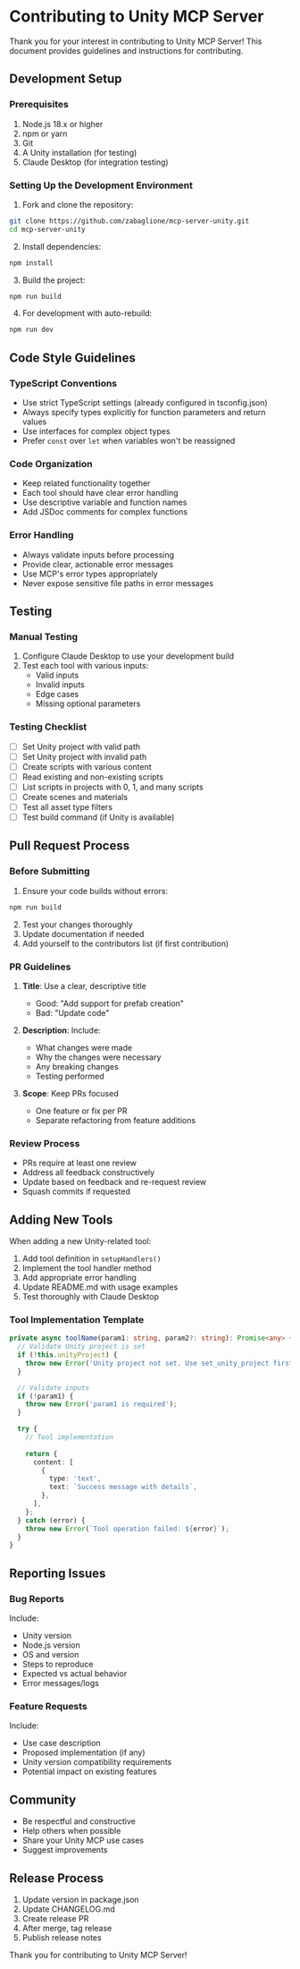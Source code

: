 # Contributing to Unity MCP Server

Thank you for your interest in contributing to Unity MCP Server! This document provides guidelines and instructions for contributing.

## Development Setup

### Prerequisites

1. Node.js 18.x or higher
2. npm or yarn
3. Git
4. A Unity installation (for testing)
5. Claude Desktop (for integration testing)

### Setting Up the Development Environment

1. Fork and clone the repository:
```bash
git clone https://github.com/zabaglione/mcp-server-unity.git
cd mcp-server-unity
```

2. Install dependencies:
```bash
npm install
```

3. Build the project:
```bash
npm run build
```

4. For development with auto-rebuild:
```bash
npm run dev
```

## Code Style Guidelines

### TypeScript Conventions

- Use strict TypeScript settings (already configured in tsconfig.json)
- Always specify types explicitly for function parameters and return values
- Use interfaces for complex object types
- Prefer `const` over `let` when variables won't be reassigned

### Code Organization

- Keep related functionality together
- Each tool should have clear error handling
- Use descriptive variable and function names
- Add JSDoc comments for complex functions

### Error Handling

- Always validate inputs before processing
- Provide clear, actionable error messages
- Use MCP's error types appropriately
- Never expose sensitive file paths in error messages

## Testing

### Manual Testing

1. Configure Claude Desktop to use your development build
2. Test each tool with various inputs:
   - Valid inputs
   - Invalid inputs
   - Edge cases
   - Missing optional parameters

### Testing Checklist

- [ ] Set Unity project with valid path
- [ ] Set Unity project with invalid path
- [ ] Create scripts with various content
- [ ] Read existing and non-existing scripts
- [ ] List scripts in projects with 0, 1, and many scripts
- [ ] Create scenes and materials
- [ ] Test all asset type filters
- [ ] Test build command (if Unity is available)

## Pull Request Process

### Before Submitting

1. Ensure your code builds without errors:
```bash
npm run build
```

2. Test your changes thoroughly
3. Update documentation if needed
4. Add yourself to the contributors list (if first contribution)

### PR Guidelines

1. **Title**: Use a clear, descriptive title
   - Good: "Add support for prefab creation"
   - Bad: "Update code"

2. **Description**: Include:
   - What changes were made
   - Why the changes were necessary
   - Any breaking changes
   - Testing performed

3. **Scope**: Keep PRs focused
   - One feature or fix per PR
   - Separate refactoring from feature additions

### Review Process

- PRs require at least one review
- Address all feedback constructively
- Update based on feedback and re-request review
- Squash commits if requested

## Adding New Tools

When adding a new Unity-related tool:

1. Add tool definition in `setupHandlers()`
2. Implement the tool handler method
3. Add appropriate error handling
4. Update README.md with usage examples
5. Test thoroughly with Claude Desktop

### Tool Implementation Template

```typescript
private async toolName(param1: string, param2?: string): Promise<any> {
  // Validate Unity project is set
  if (!this.unityProject) {
    throw new Error('Unity project not set. Use set_unity_project first.');
  }

  // Validate inputs
  if (!param1) {
    throw new Error('param1 is required');
  }

  try {
    // Tool implementation
    
    return {
      content: [
        {
          type: 'text',
          text: `Success message with details`,
        },
      ],
    };
  } catch (error) {
    throw new Error(`Tool operation failed: ${error}`);
  }
}
```

## Reporting Issues

### Bug Reports

Include:
- Unity version
- Node.js version
- OS and version
- Steps to reproduce
- Expected vs actual behavior
- Error messages/logs

### Feature Requests

Include:
- Use case description
- Proposed implementation (if any)
- Unity version compatibility requirements
- Potential impact on existing features

## Community

- Be respectful and constructive
- Help others when possible
- Share your Unity MCP use cases
- Suggest improvements

## Release Process

1. Update version in package.json
2. Update CHANGELOG.md
3. Create release PR
4. After merge, tag release
5. Publish release notes

Thank you for contributing to Unity MCP Server!